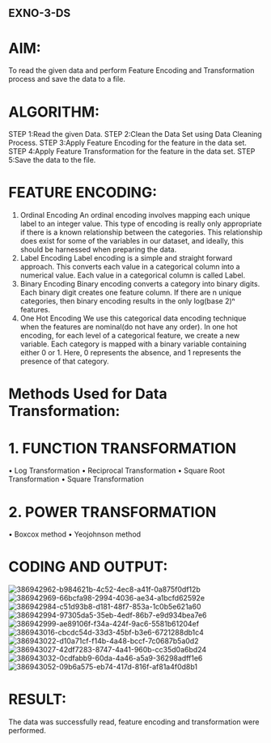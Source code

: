 ## EXNO-3-DS

# AIM:
To read the given data and perform Feature Encoding and Transformation process and save the data to a file.

# ALGORITHM:
STEP 1:Read the given Data.
STEP 2:Clean the Data Set using Data Cleaning Process.
STEP 3:Apply Feature Encoding for the feature in the data set.
STEP 4:Apply Feature Transformation for the feature in the data set.
STEP 5:Save the data to the file.

# FEATURE ENCODING:
1. Ordinal Encoding
An ordinal encoding involves mapping each unique label to an integer value. This type of encoding is really only appropriate if there is a known relationship between the categories. This relationship does exist for some of the variables in our dataset, and ideally, this should be harnessed when preparing the data.
2. Label Encoding
Label encoding is a simple and straight forward approach. This converts each value in a categorical column into a numerical value. Each value in a categorical column is called Label.
3. Binary Encoding
Binary encoding converts a category into binary digits. Each binary digit creates one feature column. If there are n unique categories, then binary encoding results in the only log(base 2)ⁿ features.
4. One Hot Encoding
We use this categorical data encoding technique when the features are nominal(do not have any order). In one hot encoding, for each level of a categorical feature, we create a new variable. Each category is mapped with a binary variable containing either 0 or 1. Here, 0 represents the absence, and 1 represents the presence of that category.

# Methods Used for Data Transformation:
  # 1. FUNCTION TRANSFORMATION
• Log Transformation
• Reciprocal Transformation
• Square Root Transformation
• Square Transformation
  # 2. POWER TRANSFORMATION
• Boxcox method
• Yeojohnson method

# CODING AND OUTPUT:
![386942962-b984621b-4c52-4ec8-a41f-0a875f0df12b](https://github.com/user-attachments/assets/46250bf5-79c7-4855-8bf5-1c0743805d0c)
![386942969-66bcfa98-2994-4036-ae34-a1bcfd62592e](https://github.com/user-attachments/assets/b1e26aaa-4e15-4f3e-9ef3-528022041320)
![386942984-c51d93b8-d181-48f7-853a-1c0b5e621a60](https://github.com/user-attachments/assets/977c6961-5da7-420f-a795-8dcd5864fa78)
![386942994-97305da5-35eb-4edf-86b7-e9d934bea7e6](https://github.com/user-attachments/assets/ee4f4370-57fe-494b-aba0-ac61455b9757)
![386942999-ae89106f-f34a-424f-9ac6-5581b61204ef](https://github.com/user-attachments/assets/114b0868-1ace-4a23-9ac9-df1a8de5653a)
![386943016-cbcdc54d-33d3-45bf-b3e6-6721288db1c4](https://github.com/user-attachments/assets/ad6eb9cc-f45c-4254-9ee8-43bdb8aba836)
![386943022-d10a71cf-f14b-4a48-bccf-7c0687b5a0d2](https://github.com/user-attachments/assets/2ede66b2-44c6-4639-86e4-9f5848071122)
![386943027-42df7283-8747-4a41-960b-cc35d0a6bd24](https://github.com/user-attachments/assets/5e48a62f-5102-4031-92c3-daa135b69c8b)
![386943032-0cdfabb9-60da-4a46-a5a9-36298adff1e6](https://github.com/user-attachments/assets/fd96a96a-f858-4bb9-b0a8-f56f2d49aa5d)
![386943052-09b6a575-eb74-417d-816f-af81a4f0d8b1](https://github.com/user-attachments/assets/5bc038e3-79dd-4709-8e0e-6d4c460a1a56)


# RESULT:
 The data was successfully read, feature encoding and transformation were performed.

       
